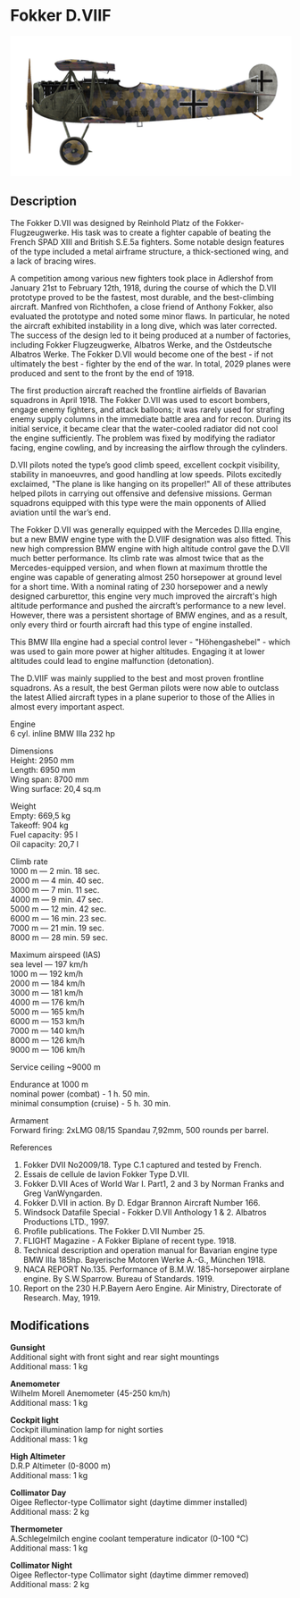 # Fokker D.VIIF

![fokkerd7f](../images/planes/fokkerd7f.png)

## Description

The Fokker D.VII was designed by Reinhold Platz of the Fokker-Flugzeugwerke. His task was to create a fighter capable of beating the French SPAD XIII and British S.E.5a fighters. Some notable design features of the type included a metal airframe structure, a thick-sectioned wing, and a lack of bracing wires.  
  
A competition among various new fighters took place in Adlershof from January 21st to February 12th, 1918, during the course of which the D.VII prototype proved to be the fastest, most durable, and the best-climbing aircraft. Manfred von Richthofen, a close friend of Anthony Fokker, also evaluated the prototype and noted some minor flaws. In particular, he noted the aircraft exhibited instability in a long dive, which was later corrected. The success of the design led to it being produced at a number of factories, including Fokker Flugzeugwerke, Albatros Werke, and the Ostdeutsche Albatros Werke. The Fokker D.VII would become one of the best - if not ultimately the best - fighter by the end of the war. In total, 2029 planes were produced and sent to the front by the end of 1918.  
  
The first production aircraft reached the frontline airfields of Bavarian squadrons in April 1918. The Fokker D.VII was used to escort bombers, engage enemy fighters, and attack balloons; it was rarely used for strafing enemy supply columns in the immediate battle area and for recon. During its initial service, it became clear that the water-cooled radiator did not cool the engine sufficiently. The problem was fixed by modifying the radiator facing, engine cowling, and by increasing the airflow through the cylinders.  
  
D.VII pilots noted the type’s good climb speed, excellent cockpit visibility, stability in manoeuvres, and good handling at low speeds. Pilots excitedly exclaimed, "The plane is like hanging on its propeller!" All of these attributes helped pilots in carrying out offensive and defensive missions. German squadrons equipped with this type were the main opponents of Allied aviation until the war’s end.  
  
The Fokker D.VII was generally equipped with the Mercedes D.IIIa engine, but a new BMW engine type with the D.VIIF designation was also fitted. This new high compression BMW engine with high altitude control gave the D.VII much better performance. Its climb rate was almost twice that as the Mercedes-equipped version, and when flown at maximum throttle the engine was capable of generating almost 250 horsepower at ground level for a short time. With a nominal rating of 230 horsepower and a newly designed carburettor, this engine very much improved the aircraft's high altitude performance and pushed the aircraft’s performance to a new level. However, there was a persistent shortage of BMW engines, and as a result, only every third or fourth aircraft had this type of engine installed.  
  
This BMW IIIa engine had a special control lever - "Höhengashebel" - which was used to gain more power at higher altitudes. Engaging it at lower altitudes could lead to engine malfunction (detonation).  
  
The D.VIIF was mainly supplied to the best and most proven frontline squadrons. As a result, the best German pilots were now able to outclass the latest Allied aircraft types in a plane superior to those of the Allies in almost every important aspect.  
  
Engine  
6 cyl. inline BMW IIIa 232 hp  
  
Dimensions  
Height: 2950 mm  
Length: 6950 mm  
Wing span: 8700 mm  
Wing surface: 20,4 sq.m  
  
Weight  
Empty: 669,5 kg  
Takeoff: 904 kg  
Fuel capacity: 95 l  
Oil capacity: 20,7 l  
  
Climb rate  
1000 m —  2 min. 18 sec.  
2000 m —  4 min. 40 sec.  
3000 m —  7 min. 11 sec.  
4000 m —  9 min. 47 sec.  
5000 m — 12 min. 42 sec.  
6000 m — 16 min. 23 sec.  
7000 m — 21 min. 19 sec.  
8000 m — 28 min. 59 sec.  
  
Maximum airspeed (IAS)  
sea level — 197 km/h  
1000 m — 192 km/h  
2000 m — 184 km/h  
3000 m — 181 km/h  
4000 m — 176 km/h  
5000 m — 165 km/h  
6000 m — 153 km/h  
7000 m — 140 km/h  
8000 m — 126 km/h  
9000 m — 106 km/h  
  
Service ceiling ~9000 m  
  
Endurance at 1000 m  
nominal power (combat) - 1 h. 50 min.  
minimal consumption (cruise) - 5 h. 30 min.  
  
Armament  
Forward firing: 2хLMG 08/15 Spandau 7,92mm, 500 rounds per barrel.  
  
References  
1) Fokker DVII No2009/18. Type C.1 captured and tested by French.  
2) Essais de cellule de lavion Fokker Type D.VII.  
3) Fokker D.VII Aces of World War I. Part1, 2 and 3 by Norman Franks and Greg VanWyngarden.  
4) Fokker D.VII in action. By D. Edgar Brannon Aircraft Number 166.  
5) Windsock Datafile Special - Fokker D.VII Anthology 1 & 2. Albatros Productions LTD., 1997.  
6) Profile publications. The Fokker D.VII Number 25.  
7) FLIGHT Magazine - A Fokker Biplane of recent type. 1918.  
8) Technical description and operation manual for Bavarian engine type BMW IIIa 185hp. Bayerische Motoren Werke A.-G., München 1918.  
9) NACA REPORT No.135. Performance of B.M.W. 185-horsepower airplane engine. By S.W.Sparrow. Bureau of Standards. 1919.  
10) Report on the 230 H.P.Bayern Aero Engine. Air Ministry, Directorate of Research. May, 1919.

## Modifications

**Gunsight**  
Additional sight with front sight and rear sight mountings  
Additional mass: 1 kg

**Anemometer**  
Wilhelm Morell Anemometer (45-250 km/h)  
Additional mass: 1 kg

**Cockpit light**  
Cockpit illumination lamp for night sorties  
Additional mass: 1 kg

**High Altimeter**  
D.R.P Altimeter (0-8000 m)  
Additional mass: 1 kg

**Collimator Day**  
Oigee Reflector-type Collimator sight (daytime dimmer installed)  
Additional mass: 2 kg

**Thermometer**  
A.Schlegelmilch engine coolant temperature indicator (0-100 °C)  
Additional mass: 1 kg

**Collimator Night**  
Oigee Reflector-type Collimator sight (daytime dimmer removed)  
Additional mass: 2 kg
